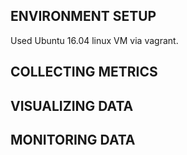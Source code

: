 ## ENVIRONMENT SETUP

Used Ubuntu 16.04 linux VM via vagrant.


## COLLECTING METRICS

## VISUALIZING DATA

## MONITORING DATA
